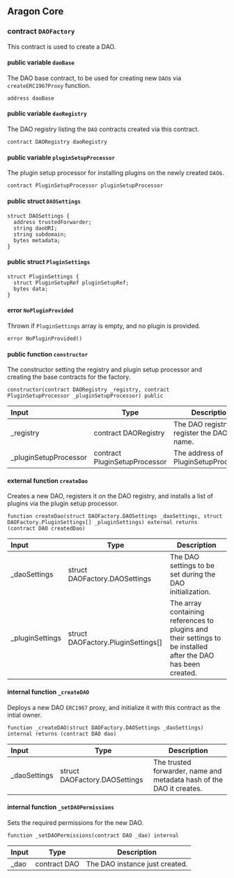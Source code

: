 ## Aragon Core

###  contract `DAOFactory`

This contract is used to create a DAO.

#### public variable `daoBase`

The DAO base contract, to be used for creating new `DAO`s via `createERC1967Proxy` function.

```solidity
address daoBase 
```

#### public variable `daoRegistry`

The DAO registry listing the `DAO` contracts created via this contract.

```solidity
contract DAORegistry daoRegistry 
```

#### public variable `pluginSetupProcessor`

The plugin setup processor for installing plugins on the newly created `DAO`s.

```solidity
contract PluginSetupProcessor pluginSetupProcessor 
```

#### public struct `DAOSettings`

```solidity
struct DAOSettings {
  address trustedForwarder;
  string daoURI;
  string subdomain;
  bytes metadata;
}
```

#### public struct `PluginSettings`

```solidity
struct PluginSettings {
  struct PluginSetupRef pluginSetupRef;
  bytes data;
}
```

####  error `NoPluginProvided`

Thrown if `PluginSettings` array is empty, and no plugin is provided.

```solidity
error NoPluginProvided() 
```

#### public function `constructor`

The constructor setting the registry and plugin setup processor and creating the base contracts for the factory.

```solidity
constructor(contract DAORegistry _registry, contract PluginSetupProcessor _pluginSetupProcessor) public 
```

| Input | Type | Description |
|:----- | ---- | ----------- |
| _registry | contract DAORegistry | The DAO registry to register the DAO by its name. |
| _pluginSetupProcessor | contract PluginSetupProcessor | The address of PluginSetupProcessor. |

#### external function `createDao`

Creates a new DAO, registers it on the  DAO registry, and installs a list of plugins via the plugin setup processor.

```solidity
function createDao(struct DAOFactory.DAOSettings _daoSettings, struct DAOFactory.PluginSettings[] _pluginSettings) external returns (contract DAO createdDao) 
```

| Input | Type | Description |
|:----- | ---- | ----------- |
| _daoSettings | struct DAOFactory.DAOSettings | The DAO settings to be set during the DAO initialization. |
| _pluginSettings | struct DAOFactory.PluginSettings[] | The array containing references to plugins and their settings to be installed after the DAO has been created. |

#### internal function `_createDAO`

Deploys a new DAO `ERC1967` proxy, and initialize it with this contract as the intial owner.

```solidity
function _createDAO(struct DAOFactory.DAOSettings _daoSettings) internal returns (contract DAO dao) 
```

| Input | Type | Description |
|:----- | ---- | ----------- |
| _daoSettings | struct DAOFactory.DAOSettings | The trusted forwarder, name and metadata hash of the DAO it creates. |

#### internal function `_setDAOPermissions`

Sets the required permissions for the new DAO.

```solidity
function _setDAOPermissions(contract DAO _dao) internal 
```

| Input | Type | Description |
|:----- | ---- | ----------- |
| _dao | contract DAO | The DAO instance just created. |

